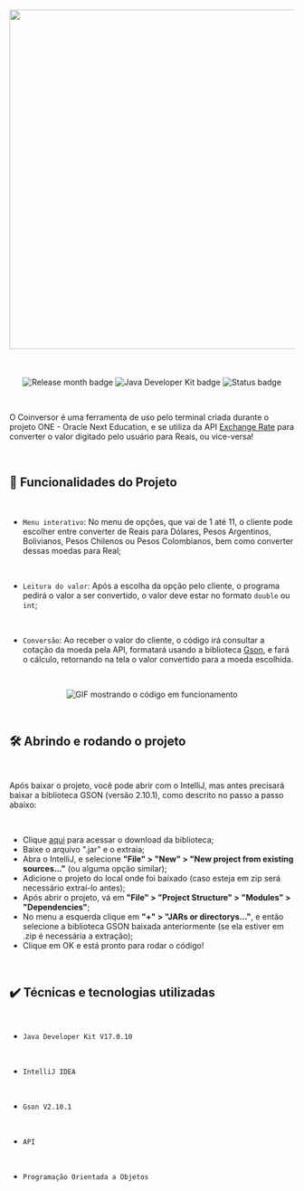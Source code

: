 <h1 align="center"><img loading="lazy" src="https://github.com/Romano-g/conversor-de-moedas-challenge-ONE/assets/143983377/502fb180-6a68-4d6c-877e-b9d53ba5ed8f" width=600px></h1>
<br>
<p align="center">
  <img loading="lazy" alt="Release month badge" src="https://img.shields.io/badge/RELEASE%20MONTH-APRIL-darkgreen">
  <img loading="lazy" alt="Java Developer Kit badge" src="https://img.shields.io/badge/JDK-V17.0.10-%23eb8302">
  <img loading="lazy" alt="Status badge" src="https://img.shields.io/badge/STATUS-FINALIZADO-9400D3">
</p>
<br>
<p>O Coinversor é uma ferramenta de uso pelo terminal criada durante o projeto ONE - Oracle Next Education, e se utiliza da API <a href="https://www.exchangerate-api.com/" target="_blank">Exchange Rate</a> para converter o valor digitado pelo usuário para Reais, ou vice-versa!</p>

<br>
<h2>🔨 Funcionalidades do Projeto</h2>
<br>

- `Menu interativo`: No menu de opções, que vai de 1 até 11, o cliente pode escolher entre converter de Reais para Dólares, Pesos Argentinos, Bolivianos, Pesos Chilenos ou Pesos Colombianos, bem como converter dessas moedas para Real;
<br>

- `Leitura do valor`: Após a escolha da opção pelo cliente, o programa pedirá o valor a ser convertido, o valor deve estar no formato `double` ou `int`;
<br>

- `Conversão`: Ao receber o valor do cliente, o código irá consultar a cotação da moeda pela API, formatará usando a biblioteca <a href="https://mvnrepository.com/artifact/com.google.code.gson/gson" target="_blank">Gson</a>, e fará o cálculo, retornando na tela o valor convertido para a moeda escolhida.
<br>

<p align="center"><img loading="lazy" alt="GIF mostrando o código em funcionamento" src="https://github.com/Romano-g/conversor-de-moedas-challenge-ONE/assets/143983377/42e62599-70ba-461a-a7b3-59800f9e8829"></p>
<br>

<h2>🛠️ Abrindo e rodando o projeto</h2>
<br>

<p>Após baixar o projeto, você pode abrir com o IntelliJ, mas antes precisará baixar a biblioteca GSON (versão 2.10.1), como descrito no passo a passo abaixo:</p>
<br>

- Clique <a href="https://mvnrepository.com/artifact/com.google.code.gson/gson/2.10.1" target="_blank">aqui</a> para acessar o download da biblioteca;
- Baixe o arquivo ".jar" e o extraia;
- Abra o IntelliJ, e selecione <b>"File" > "New" > "New project from existing sources..."</b> (ou alguma opção similar);
- Adicione o projeto do local onde foi baixado (caso esteja em zip será necessário extraí-lo antes);
- Após abrir o projeto, vá em <b>"File" > "Project Structure" > "Modules" > "Dependencies"</b>;
- No menu a esquerda clique em <b>"+" > "JARs or directorys..."</b>, e então selecione a biblioteca GSON baixada anteriormente (se ela estiver em .zip é necessária a extração);
- Clique em OK e está pronto para rodar o código!
<br>

<h2>✔️ Técnicas e tecnologias utilizadas</h2>
<br>

- `Java Developer Kit V17.0.10`
<br>
  
- `IntelliJ IDEA`
<br>
  
- `Gson V2.10.1`
<br>
  
- `API`
<br>
  
- `Programação Orientada a Objetos`

